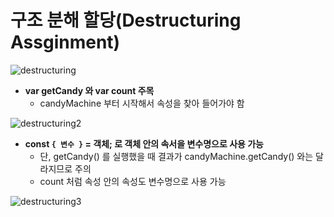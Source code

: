 # 구조 분해 할당(Destructuring Assginment)

![destructuring](https://user-images.githubusercontent.com/47518272/155981734-20544dd5-5fcd-4b44-91c6-7a984332411c.png)

- __var getCandy 와 var count 주목__
  - candyMachine 부터 시작해서 속성을 찾아 들어가야 함

![destructuring2](https://user-images.githubusercontent.com/47518272/155981909-4595a20e-b6c4-4db7-b490-c8f95f2e46b6.png)

- __const `{ 변수 }` = 객체; 로 객체 안의 속서을 변수명으로 사용 가능__
  - 단, getCandy() 를 실행했을 때 결과가 candyMachine.getCandy() 와는 달라지므로 주의
  - count 처럼 속성 안의 속성도 변수명으로 사용 가능

![destructuring3](https://user-images.githubusercontent.com/47518272/155982108-39cd0145-c2c1-480d-9344-ae02cd048591.png)
